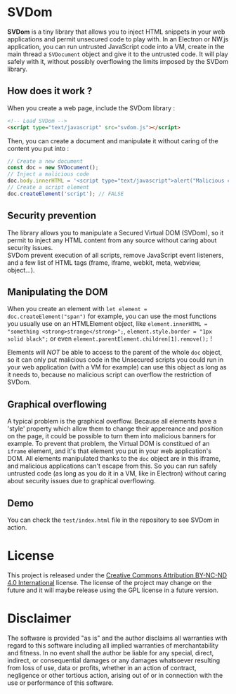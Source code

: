 # SVDom

**SVDom** is a tiny library that allows you to inject HTML snippets in your web applications and permit unsecured code to play with.
In an Electron or NW.js application, you can run untrusted JavaScript code into a VM, create in the main thread a `SVDocument` object and give it to the untrusted code. It will play safely with it, without possibly overflowing the limits imposed by the SVDom library.

## How does it work ?

When you create a web page, include the SVDom library :

```html
<!-- Load SVDom -->
<script type="text/javascript" src="svdom.js"></script>
```

Then, you can create a document and manipulate it without caring of the content you put into :

```javascript
// Create a new document
const doc = new SVDocument();
// Inject a malicious code
doc.body.innerHTML = '<script type="text/javascript">alert("Malicious code worked!");</script>'; // Does nothing
// Create a script element
doc.createElement('script'); // FALSE
```

## Security prevention

The library allows you to manipulate a Secured Virtual DOM (SVDom), so it permit to inject any HTML content from any source without caring about security issues.  
SVDom prevent execution of all scripts, remove JavaScript event listeners, and a few list of HTML tags (frame, iframe, webkit, meta, webview, object...).  

## Manipulating the DOM

When you create an element with `let element = doc.createElement("span")` for example, you can use the most functions you usually use on an HTMLElement object, like `element.innerHTML = "something <strong>strange</strong>";`, `element.style.border = "1px solid black";` or even `element.parentElement.children[1].remove();` !

Elements will *NOT* be able to access to the parent of the whole `doc` object, so it can only put malicious code in the
Unsecured scripts you could run in your web application (with a VM for example) can use this object as long as it needs to, because no malicious script can overflow the restriction of SVDom.

## Graphical overflowing

A typical problem is the graphical overflow. Because all elements have a 'style' property which allow them to change their appereance and position on the page, it could be possible to turn them into malicious banners for example.
To prevent that problem, the Virtual DOM is constitued of an `iframe` element, and it's that element you put in your web application's DOM. All elements manipulated thanks to the `doc` object are in this iframe, and malicious applications can't escape from this. So you can run safely untrusted code (as long as you do it in a VM, like in Electron) without caring about security issues due to graphical overflowing.

## Demo

You can check the `test/index.html` file in the repository to see SVDom in action.

# License

This project is released under the [Creative Commons Attribution BY-NC-ND 4.0 International](https://creativecommons.org/licenses/by-nc-nd/4.0/) license.
The license of the project may change on the future and it will maybe release using the GPL license in a future version.

# Disclaimer

The software is provided "as is" and the author disclaims all warranties
with regard to this software including all implied warranties of
merchantability and fitness. In no event shall the author be liable for
any special, direct, indirect, or consequential damages or any damages
whatsoever resulting from loss of use, data or profits, whether in an action
of contract, negligence or other tortious action, arising out of or in
connection with the use or performance of this software.
